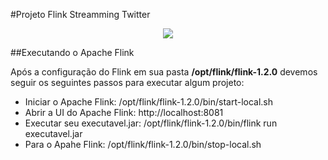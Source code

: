 #Projeto Flink Streamming Twitter

<p align="center">
	<a href="https://flink.apache.org/">
		<img src="http://www.logospike.com/wp-content/uploads/2014/11/Twitter_logo-12.png">
	</a>
</p>

##Executando o Apache Flink

<p>
	Após a configuração do Flink em sua pasta <b>/opt/flink/flink-1.2.0</b> devemos seguir os seguintes passos para executar algum projeto:
	<ul>
		<li> Iniciar o Apache Flink: /opt/flink/flink-1.2.0/bin/start-local.sh</li>
		<li> Abrir a UI do Apache Flink: http://localhost:8081</li>
		<li> Executar seu executavel.jar: /opt/flink/flink-1.2.0/bin/flink run executavel.jar</li>
		<li> Para o Apahe Flink: /opt/flink/flink-1.2.0/bin/stop-local.sh</li>
	</ul>
</p>

